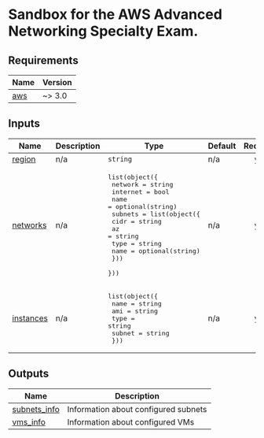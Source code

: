 <!-- BEGIN_TF_DOCS -->
# Sandbox for the AWS Advanced Networking Specialty Exam.
## Requirements

| Name | Version |
|------|---------|
| <a name="requirement_aws"></a> [aws](#requirement\_aws) | ~> 3.0 |
## Inputs

| Name | Description | Type | Default | Required |
|------|-------------|------|---------|:--------:|
| <a name="input_region"></a> [region](#input\_region) | n/a | `string` | n/a | yes |
| <a name="input_networks"></a> [networks](#input\_networks) | n/a | <pre>list(object({<br>    network  = string<br>    internet = bool<br>    name     = optional(string)<br>    subnets = list(object({<br>      cidr = string<br>      az   = string<br>      type = string<br>      name = optional(string)<br>    }))<br>  }))</pre> | n/a | yes |
| <a name="input_instances"></a> [instances](#input\_instances) | n/a | <pre>list(object({<br>    name   = string<br>    ami    = string<br>    type   = string<br>    subnet = string<br>  }))</pre> | n/a | yes |
## Outputs

| Name | Description |
|------|-------------|
| <a name="output_subnets_info"></a> [subnets\_info](#output\_subnets\_info) | Information about configured subnets |
| <a name="output_vms_info"></a> [vms\_info](#output\_vms\_info) | Information about configured VMs |
<!-- END_TF_DOCS -->